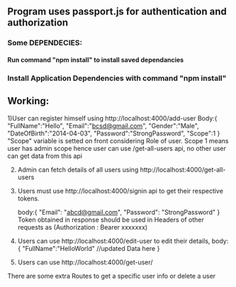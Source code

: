 
##  Program uses passport.js for authentication and authorization

### Some DEPENDECIES:

#### Run command "npm install" to install saved dependancies

### Install Application Dependencies with command "npm install"

## Working:

 1)User can register himself using http://localhost:4000/add-user
    Body:{
    "FullName":"Hello",
    "Email":"bcsd@gmail.com",
    "Gender":"Male",
    "DateOfBirth":"2014-04-03",
    "Password":"StrongPassword",
    "Scope":1
    }
    "Scope" variable is setted on front considering Role of user. Scope 1 means user has admin scope hence user can use /get-all-users api, no other user can get data from this api
 
 2) Admin can fetch details of all users using  http://localhost:4000/get-all-users
 
 3) Users must use http://localhost:4000/signin api to get their respective tokens.


    body:{
    "Email": "abcd@gmail.com",
    "Password": "StrongPassword"
}
Token obtained in response should be used in Headers of other requests as (Authorization : Bearer xxxxxxx)

 4) Users can use http://localhost:4000/edit-user to edit their details, 
    body:
    {
    "FullName":"HelloWorld" //updated Data here
}

5) Users can use http://localhost:4000/get-user/

There are some extra Routes to get a specific user info or delete a user
